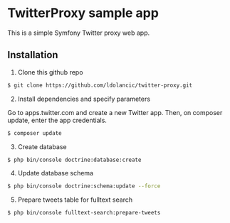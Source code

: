 TwitterProxy sample app
========================

This is a simple Symfony Twitter proxy web app.

Installation
--------------

1) Clone this github repo
```sh
$ git clone https://github.com/ldolancic/twitter-proxy.git
```

2) Install dependencies and specify parameters

Go to apps.twitter.com and create a new Twitter app. Then, on composer update,
enter the app credentials.
```sh
$ composer update
```
3) Create database
```sh
$ php bin/console doctrine:database:create
```

4) Update database schema
```sh
$ php bin/console doctrine:schema:update --force
```

5) Prepare tweets table for fulltext search
```sh
$ php bin/console fulltext-search:prepare-tweets
```